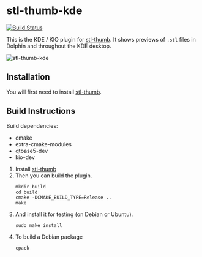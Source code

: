 stl-thumb-kde
=============

[![Build Status](https://github.com/unlimitedbacon/stl-thumb-kde/actions/workflows/cmake.yml/badge.svg)](https://github.com/unlimitedbacon/stl-thumb-kde/actions/workflows/cmake.yml)

This is the KDE / KIO plugin for [stl-thumb](https://github.com/unlimitedbacon/stl-thumb). It shows previews of `.stl` files in Dolphin and throughout the KDE desktop.

![stl-thumb-kde](https://user-images.githubusercontent.com/3131268/116009004-fe666680-a5cb-11eb-9ecf-cb443120c2d5.png)

## Installation

You will first need to install [stl-thumb](https://github.com/unlimitedbacon/stl-thumb).


Build Instructions
------------------

Build dependencies:
* cmake
* extra-cmake-modules
* qtbase5-dev
* kio-dev

1. Install [stl-thumb](https://github.com/unlimitedbacon/stl-thumb)
2. Then you can build the plugin.
    ```
    mkdir build
    cd build
    cmake -DCMAKE_BUILD_TYPE=Release ..
    make
    ```
3. And install it for testing (on Debian or Ubuntu).
    ```
    sudo make install
    ```
4. To build a Debian package
    ```
    cpack
    ```
